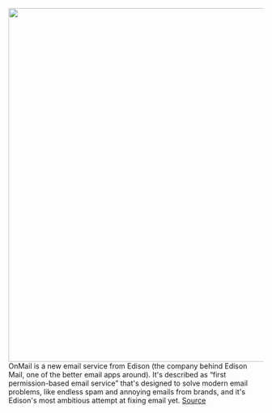 <img src='https://cdn.vox-cdn.com/thumbor/n6w6yT1zTicVERLj082_RuJjjzs=/0x0:1280x800/1200x800/filters:focal(538x298:742x502)/cdn.vox-cdn.com/uploads/chorus_image/image/66615403/onmail.0.png' width='700px' /><br/>
OnMail is a new email service from Edison (the company behind Edison Mail, one of the better email apps around). It's described as “first permission-based email service” that's designed to solve modern email problems, like endless spam and annoying emails from brands, and it's Edison's most ambitious attempt at fixing email yet.
<a href='https://www.theverge.com/2020/4/7/21211802/onmail-edison-mail-email-service-app-privacy-tracking-read-reciepts'> Source <a/>